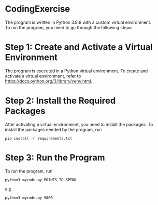 # CodingExercise
The program is written in Python 3.8.8 with a custom virtual environment. To run the program, you need to go through the following steps:
# Step 1: Create and Activate a Virtual Environment
The program is executed in a Python virtual environment. To create and activate a virtual environment, refer to https://docs.python.org/3/library/venv.html.
# Step 2: Install the Required Packages
After activating a virtual environment, you need to install the packages. To install the packages needed by the program, run 
```console 
pip install -r requirements.txt 
```
# Step 3: Run the Program
To run the program, run 
```console 
python3 mycode.py POINTS_TO_SPEND
``` 
e.g.
```console
python3 mycode.py 5000
```
